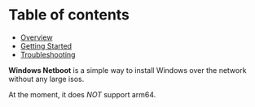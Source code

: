 # Table of contents
- [Overview](#overview)
- [Getting Started](#getting-started)
- [Troubleshooting](#troubleshooting)

**Windows Netboot** is a simple way to install Windows over the network without any large isos.

At the moment, it does *NOT* support arm64.
